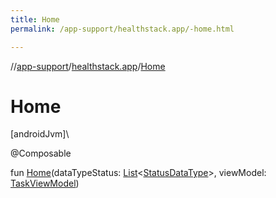 ```yaml
---
title: Home
permalink: /app-support/healthstack.app/-home.html

---
```

//[app-support](/app-support.html)/[healthstack.app](index.html)/[Home](-home.html)



# Home



[androidJvm]\




@Composable



fun [Home](-home.html)(dataTypeStatus: [List](https://kotlinlang.org/api/latest/jvm/stdlib/kotlin.collections/-list/index.html)&lt;[StatusDataType](../healthstack.app.status/-status-data-type/index.html)&gt;, viewModel: [TaskViewModel](../healthstack.app.viewmodel/-task-view-model/index.html))




